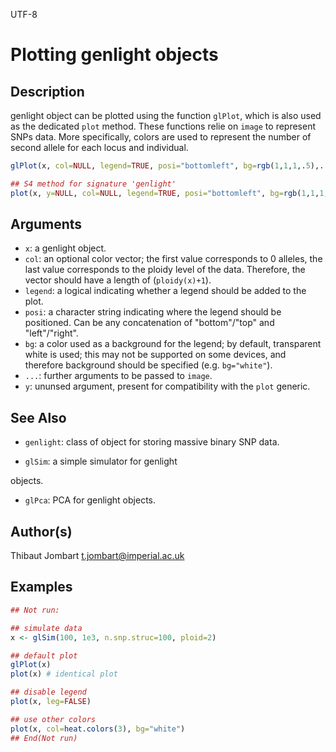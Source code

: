 UTF-8

# Plotting genlight objects

## Description

genlight object can be plotted using the function `glPlot`, which is also used as the dedicated `plot` method. These functions relie on `image` to represent SNPs data. More specifically, colors are used to represent the number of second allele for each locus and individual.

```r
glPlot(x, col=NULL, legend=TRUE, posi="bottomleft", bg=rgb(1,1,1,.5),...)

## S4 method for signature 'genlight'
plot(x, y=NULL, col=NULL, legend=TRUE, posi="bottomleft", bg=rgb(1,1,1,.5),...)
```

## Arguments

- `x`: a genlight object.
- `col`: an optional color vector; the first value corresponds to 0 alleles, the last value corresponds to the ploidy level of the data. Therefore, the vector should have a length of (`ploidy(x)+1`).
- `legend`: a logical indicating whether a legend should be added to the plot.
- `posi`: a character string indicating where the legend should be positioned. Can be any concatenation of "bottom"/"top" and "left"/"right".
- `bg`: a color used as a background for the legend; by default, transparent white is used; this may not be supported on some devices, and therefore background should be specified (e.g. `bg="white"`).
- ``...``: further arguments to be passed to `image`.
- `y`: ununsed argument, present for compatibility with the `plot` generic.

## See Also

- `genlight`: class of object for storing massive binary SNP data.

- `glSim`: a simple simulator for genlight

objects.

- `glPca`: PCA for genlight objects.

## Author(s)

Thibaut Jombart t.jombart@imperial.ac.uk

## Examples

```r
## Not run:

## simulate data
x <- glSim(100, 1e3, n.snp.struc=100, ploid=2)

## default plot
glPlot(x)
plot(x) # identical plot

## disable legend
plot(x, leg=FALSE)

## use other colors
plot(x, col=heat.colors(3), bg="white")
## End(Not run)
```



